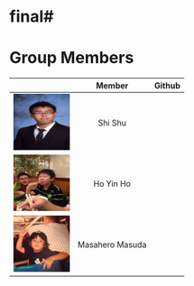 # final#

# Group Members
|     | **Member** | **Github** |
|-----|:------------:|:------------:|
| <img src="pics/shi_shu.jpg" width="100" height="100" /> |Shi Shu |
| <img src="pics/hoyin_ho.jpg" width="100" height="100" /> |Ho Yin Ho |
| <img src="pics/masahero_masuda.jpg" width="100" height="100" /> |Masahero Masuda |

